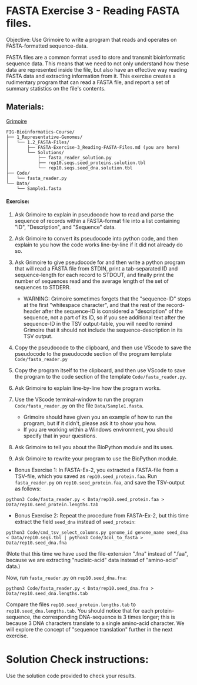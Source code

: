 # FASTA Exercise 3 - Reading FASTA files.

Objective: Use Grimoire to write a program that reads and operates on FASTA-formatted sequence-data.

FASTA files are a common format used to store and transmit bioinformatic sequence data. This means that we need to not only understand how these data are represented inside the file, but also have an effective way reading FASTA data and extracting information from it. This exercise creates a rudimentary program that can read a FASTA file, and report a set of summary statistics on the file's contents.

## Materials: 

[Grimoire](https://chat.openai.com/g/g-n7Rs0IK86-grimoire)

```
FIG-Bioinformatics-Course/
├── 1_Representative-Genomes/
│   └── 1.2_FASTA-Files/
│       ├── FASTA-Exercise-3_Reading-FASTA-Files.md (you are here)
│       └── Solutions/
│           ├── fasta_reader_solution.py
│           ├── rep10.seqs.seed_proteins.solution.tbl
│           └── rep10.seqs.seed_dna.solution.tbl
├── Code/
│   └── fasta_reader.py
└── Data/
    └── Sample1.fasta
```

#### Exercise:

1. Ask Grimoire to explain in pseudocode how to read and parse the sequence of records within a FASTA-format file into a list containing "ID", "Description", and "Sequence" data.

2. Ask Grimoire to convert its pseudocode into python code, and then explain to you how the code works line-by-line if it did not already do so.

3. Ask Grimoire to give pseudocode for and then write a python program that will read a FASTA file from STDIN, print a tab-separated ID and sequence-length for each record to STDOUT, and finally print the number of sequences read and the average length of the set of sequences to STDERR.

    * WARNING: Grimoire sometimes forgets that the "sequence-ID" stops at the first "whitespace character", and that the rest of the record-header after the sequence-ID is considered a "description" of the sequence, not a part of its ID, so if you see additional text after the sequence-ID in the TSV output-table, you will need to remind Grimoire that it should not include the sequence-description in its TSV output.

4. Copy the pseudocode to the clipboard, and then use VScode to save the pseudocode to the pseudocode section of the program template `Code/fasta_reader.py` 

5. Copy the program itself to the clipboard, and then use VScode to save the program to the code section of the template `Code/fasta_reader.py`.

6. Ask Grimoire to explain line-by-line how the program works.

7. Use the VScode terminal-window to run the program `Code/fasta_reader.py` on the file `Data/Sample1.fasta`.
    * Grimoire should have given you an example of how to run the program, but if it didn't, please ask it to show you how. 
    * If you are working within a Windows environment, you should specify that in your questions.

8. Ask Grimoire to tell you about the BioPython module and its uses. 

9. Ask Grimoire to rewrite your program to use the BioPython module. 

* Bonus Exercise 1: In FASTA-Ex-2, you extracted a FASTA-file from a TSV-file, which you saved as `rep10.seed_protein.faa`. Run `fasta_reader.py` on `rep10.seed_protein.faa`, and save the TSV-output as follows:
```
python3 Code/fasta_reader.py < Data/rep10.seed_protein.faa > Data/rep10.seed_protein.lengths.tab
```

* Bonus Exercise 2: Repeat the procedure from FASTA-Ex-2, but this time extract the field `seed_dna` instead of `seed_protein`:
```
python3 Code/cmd_tsv_select_columns.py genome_id genome_name seed_dna < Data/rep10.seqs.tbl | python3 Code/3col_to_fasta > Data/rep10.seed_dna.fna
```
(Note that this time we have used the file-extension ".fna" instead of ".faa", because we are extracting "nucleic-acid" data instead of "amino-acid" data.)

Now, run `fasta_reader.py` on `rep10.seed_dna.fna`:
```
python3 Code/fasta_reader.py < Data/rep10.seed_dna.fna > Data/rep10.seed_dna.lengths.tab
```
Compare the files `rep10.seed_protein.lengths.tab` to `rep10.seed_dna.lengths.tab`. You should notice that for each protein-sequence, the corresponding DNA-sequence is 3 times longer; this is because 3 DNA characters translate to a single amino-acid character. We will explore the concept of "sequence translation" further in the next exercise.

# Solution Check instructions:
Use the solution code provided to check your results.
